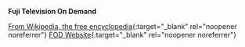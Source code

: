 **Fuji Television On Demand**<br>

[From Wikipedia, the free encyclopedia](https://en.wikipedia.org/wiki/Fuji_Television){:target="\_blank" rel="noopener noreferrer"}
[FOD Website](https://fod-sp.fujitv.co.jp){:target="\_blank" rel="noopener noreferrer"}

